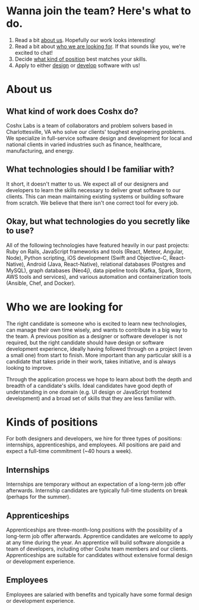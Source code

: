 # Wanna join the team? Here's what to do.

  1. Read a bit [about us](#about-us). Hopefully our work looks interesting!
  1. Read a bit about [who we are looking for](#who-we-are-looking-for). If that sounds like you, we're excited to chat!
  1. Decide [what kind of position](#kinds-of-positions) best matches your skills.
  1. Apply to either [design](designer/README.md) or [develop](developer/README.md) software with us!
  
# About us
## What kind of work does Coshx do?
Coshx Labs is a team of collaborators and problem solvers based in Charlottesville, VA who solve our clients' toughest engineering problems. We specialize in full-service software design and development for local and national clients in varied industries such as finance, healthcare, manufacturing, and energy.

## What technologies should I be familiar with?
It short, it doesn't matter to us. We expect all of our designers and developers to learn the skills necessary to deliver great software to our clients. This can mean maintaining existing systems or building software from scratch. We believe that there isn't one correct tool for every job.

## Okay, but what technologies do you secretly like to use?
All of the following technologies have featured heavily in our past projects: Ruby on Rails, JavaScript frameworks and tools (React, Meteor, Angular, Node), Python scripting, iOS development (Swift and Objective-C, React-Native), Android (Java, React-Native), relational databases (Postgres and MySQL), graph databases (Neo4j), data pipeline tools (Kafka, Spark, Storm, AWS tools and services), and various automation and containerization tools (Ansible, Chef, and Docker).

# Who we are looking for
The right candidate is someone who is excited to learn new technologies, can manage their own time wisely, and wants to contribute in a big way to the team. A previous position as a designer or software developer is not required, but the right candidate should have design or software development experience, ideally having followed through on a project (even a small one) from start to finish. More important than any particular skill is a candidate that takes pride in their work, takes initiative, and is always looking to improve.

Through the application process we hope to learn about both the depth and breadth of a candidate's skills. Ideal candidates have good depth of understanding in one domain (e.g. UI design or JavaScript frontend development) and a broad set of skills that they are less familiar with. 

# Kinds of positions
For both designers and developers, we hire for three types of positions: internships, apprenticeships, and employees. All positions are paid and expect a full-time commitment (~40 hours a week).

## Internships
Internships are temporary without an expectation of a long-term job offer afterwards. Internship candidates are typically full-time students on break (perhaps for the summer).

## Apprenticeships
Apprenticeships are three-month-long positions with the possibility of a long-term job offer afterwards. Apprentice candidates are welcome to apply at any time during the year. An apprentice will build software alongside a team of developers, including other Coshx team members and our clients. Apprenticeships are suitable for candidates without extensive formal design or development experience.

## Employees
Employees are salaried with benefits and typically have some formal design or development experience.
